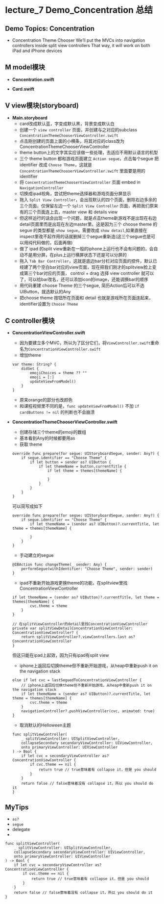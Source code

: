 # lecture_7 Demo_Concentration 总结
## Demo Topics: Concentration
- Concentration Theme Chooser
We’ll put the MVCs into navigation controllers inside split view controllers That way, it will work on both iPad and iPhone devices

## M model模块
- **Concentration.swift**

- **Card.swift**

## V view模块(storyboard)
- **Main.storyboard**
    + card改成默认蓝，字变成默认黑，背景变成默认白
    + 创建一个 `view controller` 页面，并创建与之对应的subclass `ConcentrationThemeChooserViewController.swift`
    + 点击刚创建的页面上面的小横条，将其对应的class改为 ConcentrationThemeChooserViewController
    + theme button上的文字其实应该做一些处理，去适应不用默认语言的机型
    + 三个 theme button 都和游戏页面建立 `Action segue`，点击每个segue 把 identifier 改成 `Choose Theme`，这就是 `ConcentrationThemeChooserViewController.swift` 里面要是用的identifier
    + 将 `ConcentrationThemeChooserViewController` 页面 embed in `NavigationController`
    + 切换成ipad视角，尝试把theme选择器和游戏页面分屏显示
    + 拖入 `Split View Controller`，会出现默认的四个页面，删除右边多余的三个页面，仅保留左边一个 `Split View Controller` 页面，再把我们原来有的三个页面连上去，master view 和 details view
    + 但这样运行的话会出现一个问题，就是点击theme新游戏不是出现在右边detail页面里而是出现在左边master里。这是因为三个 choose theme 的 segue 的类型都是 `show segue`，需要改成 `show detail`,如果直接在inspect里改不起作用的话就删掉三个segue重新连(这三个segue也是可以用纯代码做的，后面再做)
    + 做了 ipad 的split view重新在一般的iphone上运行也不会有问题的，会自动不是用分屏，在plus上运行横屏状态下还是可以分屏的
    + 拖入 `Tab Bar Controller`，这就是底边bar分栏对应页面的控件，默认已经建了两个空白bar对应的view页面，现在把我们刚才的splitview脸上变成第三个bar对应的页面， control + drag 选择 view controller 就可以了，可以给bar改名，还可以添加icon的image，还能调换bar的顺序
    + 用代码重建 choose Theme 的三个segue, 简历Action后可以不选 UIButton，就选默认的Any
    + 把choose theme 按钮所在页面和 detail 也就是游戏所在页面连起来，identifier设置为 `Choose Theme`

## C controller模块
- **ConcentrationViewController.swift**
    + 因为要建立多个MVC，所以为了区分它们，将`ViewController.swift`重命名为`ConcentrationViewController.swift`
    + 增加theme
    ```
    var theme: String? {
        didSet {
            emojiChoices = theme ?? ""
            emoji = [:]
            updateViewFromModel()
        }
    }
    ```
    + 原来orange的部分也改颜色
    + 和课程视频里不同的是，`func updateViewFromModel()` 不加 `if cardButtons != nil` 的判断也不会崩溃

- **ConcentrationThemeChooserViewController.swift**
    + 创建存储三个theme的emoji的数组
    + 基本看到Any的时候都要用as
    + 获取 theme
    ```
    override func prepare(for segue: UIStoryboardSegue, sender: Any?) {
        if segue.identifier == "Choose Theme" {
            if let button = sender as? UIButton {
                if let themeName = button.currentTitle {
                    if let theme = themes[themeName] {
                        
                    }
                }
            }
        }
    }
    ```
    可以简写成如下
    ```
    override func prepare(for segue: UIStoryboardSegue, sender: Any?) {
        if segue.identifier == "Choose Theme" {
            if let themeName = (sender as? UIButton)?.currentTitle, let theme = themes[themeName] {
                
            }
        }
    }
    ```
    + 手动建立的segue
    ```
    @IBAction func changeTheme(_ sender: Any) {
        performSegue(withIdentifier: "Choose Theme", sender: sender)
    }
    ```
    + ipad不重新开始游戏更换theme的功能，在splitview里找ConcentrationViewController
    ```
    if let themeName = (sender as? UIButton)?.currentTitle, let theme = themes[themeName] {
            cvc.theme = theme
        }
    }
    ```
    ```
    // 在splitViewController的detail里找ConcentrationViewController
    private var splitViewDetailConcentrationViewController: ConcentrationViewController? {
        return splitViewController?.viewControllers.last as? ConcentrationViewController
    }
    ```
    但这只能在ipad上起效，因为只有ipad有split view
    + iphone上返回后切换theme但不重新开始游戏，从heap中重新push it on the navigation stack
    ```
    else if let cvc = lastSeguedToConcentrationViewController {
        // iphone上返回后切换theme但不重新开始游戏，从heap中重新push it on the navigation stack
        if let themeName = (sender as? UIButton)?.currentTitle, let theme = themes[themeName] {
            cvc.theme = theme
        }
        navigationController?.pushViewController(cvc, animated: true)
    }
    ```
    + 取消默认的Helloween主题
    ```
    func splitViewController(
        _ splitViewController: UISplitViewController,
        collapseSecondary secondaryViewController: UIViewController,
        onto primaryViewController: UIViewController
    ) -> Bool {
        if let cvc = secondaryViewController as? ConcentrationViewController {
            if cvc.theme == nil {
                return true // true意味着有 collapse it，但是 you should
            }
        }
        return false // false意味着没有 collapse it，所以 you should do it
    }
    ```


## MyTips
- `as?`
- `segue`
- delegate
- 
```
func splitViewController(
    _ splitViewController: UISplitViewController,
    collapseSecondary secondaryViewController: UIViewController,
    onto primaryViewController: UIViewController
) -> Bool {
    if let cvc = secondaryViewController as? ConcentrationViewController {
        if cvc.theme == nil {
            return true // true意味着有 collapse it，但是 you should
        }
    }
    return false // false意味着没有 collapse it，所以 you should do it
}
```
